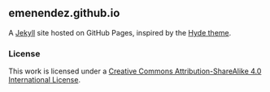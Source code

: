 emenendez.github.io
-------------------

A [Jekyll](http://jekyllrb.com) site hosted on GitHub Pages, inspired by the [Hyde theme](http://hyde.getpoole.com/).

### License

This work is licensed under a <a rel="license" href="http://creativecommons.org/licenses/by-sa/4.0/">Creative Commons Attribution-ShareAlike 4.0 International License</a>.